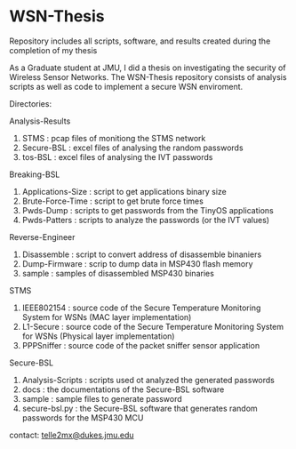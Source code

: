 # WSN-Thesis
Repository includes all scripts, software, and results created during the completion of my thesis

As a Graduate student at JMU, I did a thesis on investigating the security of Wireless Sensor Networks.   The WSN-Thesis 
repository consists of analysis scripts as well as code to implement a secure WSN enviroment. 

Directories:

Analysis-Results
  1. STMS : pcap files of monitiong the STMS network
  2. Secure-BSL : excel files of analysing the random passwords 
  3. tos-BSL : excel files of analysing the IVT passwords 

Breaking-BSL 
  1. Applications-Size : script to get applications binary size
  2. Brute-Force-Time : script to get brute force times
  3. Pwds-Dump : scripts to get passwords from the TinyOS applications
  4. Pwds-Patters : scripts to analyze the passwords (or the IVT values)

Reverse-Engineer
  1. Disassemble : script to convert address of disassemble binaniers
  2. Dump-Firmware : scrip to dump data in MSP430 flash memory
  3. sample : samples of disassembled MSP430 binaries

STMS
  1. IEEE802154 : source code of the Secure Temperature Monitoring System for WSNs (MAC layer implementation)
  2. L1-Secure : source code of the Secure Temperature Monitoring System for WSNs (Physical layer implementation)
  3. PPPSniffer : source code of the packet sniffer sensor application 
  
Secure-BSL 
  1. Analysis-Scripts : scripts used ot analyzed the generated passwords
  2. docs : the documentations of the Secure-BSL software
  3. sample : sample files to generate password
  4. secure-bsl.py : the Secure-BSL software that generates random passwords for the MSP430 MCU
  

contact: telle2mx@dukes.jmu.edu
